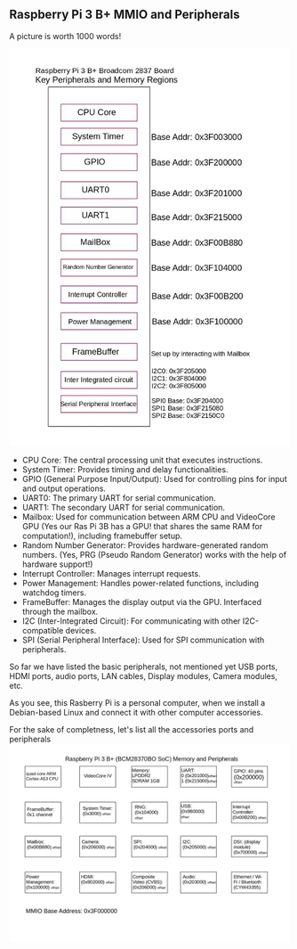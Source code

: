 ## Raspberry Pi 3 B+ MMIO and Peripherals


A picture is worth 1000 words!


<img src="https://github.com/abmajith/bare_metal_embedded_os/blob/main/rpi_3bplus_BM/rsp_3b_mmioPeripherals/raspi3b_arch.jpg" alt="J" width="1200"/>

- CPU Core: The central processing unit that executes instructions.
- System Timer: Provides timing and delay functionalities.
- GPIO (General Purpose Input/Output): Used for controlling pins for input and output operations.
- UART0: The primary UART for serial communication.
- UART1: The secondary UART for serial communication.
- Mailbox: Used for communication between ARM CPU and VideoCore GPU
  (Yes our Ras Pi 3B has a GPU! that shares the same RAM for computation!),
  including framebuffer setup.
- Random Number Generator: Provides hardware-generated random numbers.
  (Yes, PRG (Pseudo Random Generator) works with the help of hardware support!)
- Interrupt Controller: Manages interrupt requests.
- Power Management: Handles power-related functions, including watchdog timers.
- FrameBuffer: Manages the display output via the GPU. Interfaced through the mailbox.
- I2C (Inter-Integrated Circuit): For communicating with other I2C-compatible devices.
- SPI (Serial Peripheral Interface): Used for SPI communication with peripherals.


So far we have listed the basic peripherals, 
not mentioned yet USB ports, HDMI ports, audio ports, 
LAN cables, Display modules, Camera modules, etc.

As you see, this Rasberry Pi is a personal computer, 
when we install a Debian-based Linux and connect it with other computer accessories. 


For the sake of completness, let's list all the accessories ports and peripherals
<img src="https://github.com/abmajith/bare_metal_embedded_os/blob/main/rpi_3bplus_BM/rsp_3b_mmioPeripherals/raspi3bplus_detailed.jpg" alt="J" width="1200"/>



